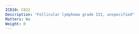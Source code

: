 ```yaml
---
ICD10: C822
Description: "Follicular lymphoma grade III, unspecified"
Matters: No
Weight: 0
---
```

